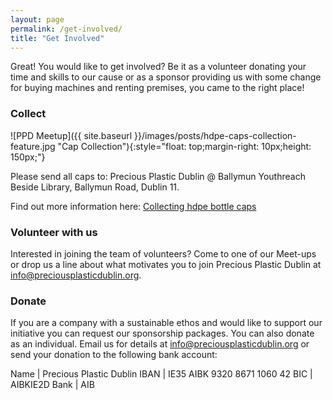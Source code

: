 ```yaml
---
layout: page
permalink: /get-involved/
title: "Get Involved"
---
```


Great! You would like to get involved? Be it as a volunteer donating your time and skills to our cause or as a sponsor providing us with some change for buying machines and renting premises, you came to the right place!

### Collect

![PPD Meetup]({{ site.baseurl }}/images/posts/hdpe-caps-collection-feature.jpg "Cap Collection"){:style="float: top;margin-right: 10px;height: 150px;"}

Please send all caps to: Precious Plastic Dublin @ Ballymun Youthreach Beside Library, Ballymun Road, Dublin 11.

Find out more information here: [Collecting hdpe bottle caps](preciousplasticdublin.github.io/_posts/news/2021-06-19-collecting-hdpe-bottle-caps-recycling)

### Volunteer with us

Interested in joining the team of volunteers? Come to one of our Meet-ups or drop us a line about what motivates you to join Precious Plastic Dublin at [info@preciousplasticdublin.org](mailto:info@preciousplasticdublin.org).

### Donate

If you are a company with a sustainable ethos and would like to support our initiative you can request our sponsorship packages. You can also donate as an individual. Email us for details at [info@preciousplasticdublin.org](mailto:info@preciousplasticdublin.org) or send your donation to the following bank account:

Name | Precious Plastic Dublin
IBAN | IE35 AIBK 9320 8671 1060 42
BIC | AIBKIE2D
Bank | AIB



